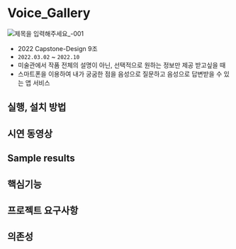 # Voice_Gallery

![제목을 입력해주세요_-001](https://user-images.githubusercontent.com/62468086/163671892-2b1bbc18-bd02-4512-8a45-22e5b84be790.png)

-  2022 Capstone-Design 9조
- `2022.03.02` ~ `2022.10`
- 미술관에서 작품 전체의 설명이 아닌, 선택적으로 원하는 정보만 제공 받고싶을 때
- 스마트폰을 이용하여 내가 궁굼한 점을 음성으로 질문하고 음성으로 답변받을 수 있는 앱 서비스

## 실행, 설치 방법
## 시연 동영상
## Sample results
## 핵심기능
## 프로젝트 요구사항
## 의존성
